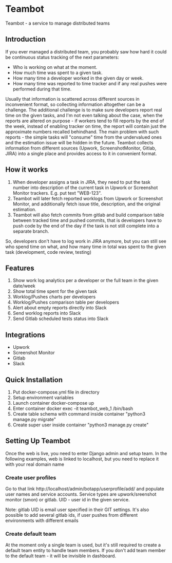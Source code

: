 # Teambot
Teambot - a service to manage distributed teams

## Introduction

If you ever managed a distributed team, you probably saw how hard it could be continuous status
tracking of the next parameters:

* Who is working on what at the moment.
* How much time was spent to a given task.
* How many time a developer worked in the given day or week.
* How many time was reported to time tracker and if any real pushes were performed
during that time.

Usually that information is scattered across different sources in inconvenient format, so
collecting information altogether can be a challenge. The additional challenge is to make
sure developers report real time on the given tasks, and I'm not even talking about the case,
when the reports are altered on purpose - if workers tend to fill reports by the end of
the week, instead of enabling tracker on time, the report will contain just the approximate
numbers recalled behindhand. The main problem with such reports - the simple tasks will
"consume" time from the undervalued ones and the estimation issue will be hidden in the future.
Teambot collects information from different sources (Upwork, ScreenshotMonitor, Gitlab, JIRA)
into a single place and provides access to it in convenient format.

## How it works

1. When developer assigns a task in JIRA, they need to put the task number into description
of the current task in Upwork or Screenshot Monitor trackers. E.g. put text "WEB-123".
2. Teambot will later fetch reported worklogs from Upwork or Screenshot Monitor, and additionally
fetch issue title, description, and the original estimation.
3. Teambot will also fetch commits from gitlab and build comparison table between tracked time
and pushed commits, that is developers have to push code by the end of the day if the task
is not still complete into a separate branch.

So, developers don't have to log work in JIRA anymore, but you can still see who spend time
on what, and how many time in total was spent to the given task (development, code review, testing)

## Features

1. Show work log analytics per a developer or the full team in the given date/week
2. Show total time spent for the given task
3. Worklog/Pushes charts per developers
4. Worklog/Pushes comparison table per developers
5. Alert about empty reports directly into Slack
6. Send worklog reports into Slack
7. Send Gitlab scheduled tests status into Slack


## Integrations
* Upwork
* Screenshot Monitor
* Gitlab
* Slack

## Quick Installation

1. Put docker-compose.yml file in directory
2. Setup environment variables
3. Launch container docker-compose up
4. Enter container docker exec -it teambot_web_1 /bin/bash
5. Create table schema with command inside container "python3 manage.py migrate"
6. Create super user inside container "python3 manage.py create"

## Setting Up Teambot

Once the web is live, you need to enter Django admin and setup team. In the following examples,
web is linked to localhost, but you need to replace it with your real domain name

### Create user profiles

Go to that link http://localhost/admin/botapp/userprofile/add/ and populate user names and
service accounts.
Service types are upwork/sreenshot monitor (smon) or gitlab. UID - user id in the given service.

Note: gitlab UID is email user specified in their GIT settings. It's also possible to add 
several gitlab ids, if user pushes from different environments with different emails

### Create default team

At the moment only a single team is used, but it's still required to create a default team 
entity to handle team members. If you don't add team member to the default team - it will
be invisible in dashboard.

